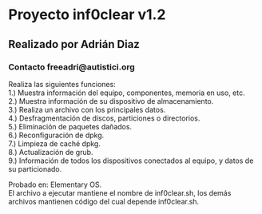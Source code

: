 # Proyecto inf0clear v1.2

<h2> Realizado por Adrián Diaz </h2>
<h3> Contacto freeadri@autistici.org </h3>

Realiza las siguientes funciones:</br>
1.) Muestra información del equipo, componentes, memoria en uso, etc.</br>
2.) Muestra información de su dispositivo de almacenamiento.</br>
3.) Realiza un archivo con los principales datos.</br>
4.) Desfragmentación de discos, particiones o directorios.</br>
5.) Eliminación de paquetes dañados.</br>
6.) Reconfiguración de dpkg.</br>
7.) Limpieza de caché dpkg.</br>
8.) Actualización de grub.</br>
9.) Información de todos los dispositivos conectados al equipo, y datos de su particionado.</br>

Probado en: Elementary OS.</br>
El archivo a ejecutar mantiene el nombre de inf0clear.sh, los demás archivos mantienen código del cual depende inf0clear.sh.
